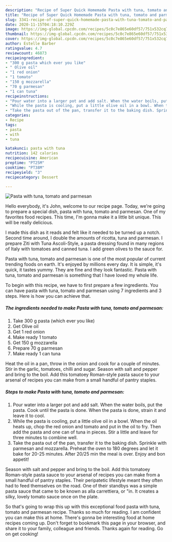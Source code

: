 ```yaml
---
description: "Recipe of Super Quick Homemade Pasta with tuna, tomato and parmesan"
title: "Recipe of Super Quick Homemade Pasta with tuna, tomato and parmesan"
slug: 3341-recipe-of-super-quick-homemade-pasta-with-tuna-tomato-and-parmesan
date: 2020-11-15T04:18:10.229Z
image: https://img-global.cpcdn.com/recipes/5c0c7e865e60df57/751x532cq70/pasta-with-tuna-tomato-and-parmesan-recipe-main-photo.jpg
thumbnail: https://img-global.cpcdn.com/recipes/5c0c7e865e60df57/751x532cq70/pasta-with-tuna-tomato-and-parmesan-recipe-main-photo.jpg
cover: https://img-global.cpcdn.com/recipes/5c0c7e865e60df57/751x532cq70/pasta-with-tuna-tomato-and-parmesan-recipe-main-photo.jpg
author: Estelle Barber
ratingvalue: 4.7
reviewcount: 46873
recipeingredient:
- "300 g pasta which ever you like"
- " Olive oil"
- "1 red onion"
- "1 tomato"
- "150 g mozzarella"
- "70 g parmesan"
- "1 can tuna"
recipeinstructions:
- "Pour water into a larger pot and add salt. When the water boils, put the pasta. Cook until the pasta is done. When the pasta is done, strain it and leave it to cool."
- "While the pasta is cooling, put a little olive oil in a bowl. When the oil heats up, chop the red onion and tomato and put in the oil to fry. Then add the pasta and one can of tuna in pieces. Stir a little and leave for three minutes to combine well."
- "Take the pasta out of the pan, transfer it to the baking dish. Sprinkle with parmesan and mozzarella. Preheat the oven to 180 degrees and let it bake for 20-25 minutes. After 20/25 min the meal is over. Enjoy and bon appetit!"
categories:
- Recipe
tags:
- pasta
- with
- tuna

katakunci: pasta with tuna 
nutrition: 142 calories
recipecuisine: American
preptime: "PT25M"
cooktime: "PT38M"
recipeyield: "3"
recipecategory: Dessert

---
```



![Pasta with tuna, tomato and parmesan](https://img-global.cpcdn.com/recipes/5c0c7e865e60df57/751x532cq70/pasta-with-tuna-tomato-and-parmesan-recipe-main-photo.jpg)

Hello everybody, it's John, welcome to our recipe page. Today, we're going to prepare a special dish, pasta with tuna, tomato and parmesan. One of my favorites food recipes. This time, I'm gonna make it a little bit unique. This will be really delicious.

I made this dish as it reads and felt like it needed to be turned up a notch. Second time around, I double the amounts of ricotta, tuna and parmesan. I prepare Ziti with Tuna Ascoli-Style, a pasta dressing found in many regions of Italy with tomatoes and canned tuna. I add green olives to the sauce for.

Pasta with tuna, tomato and parmesan is one of the most popular of current trending foods on earth. It's enjoyed by millions every day. It is simple, it's quick, it tastes yummy. They are fine and they look fantastic. Pasta with tuna, tomato and parmesan is something that I have loved my whole life.


To begin with this recipe, we have to first prepare a few ingredients. You can have pasta with tuna, tomato and parmesan using 7 ingredients and 3 steps. Here is how you can achieve that.

<!--inarticleads1-->

##### The ingredients needed to make Pasta with tuna, tomato and parmesan:

1. Take 300 g pasta (which ever you like)
1. Get  Olive oil
1. Get 1 red onion
1. Make ready 1 tomato
1. Get 150 g mozzarella
1. Prepare 70 g parmesan
1. Make ready 1 can tuna


Heat the oil in a pan, throw in the onion and cook for a couple of minutes. Stir in the garlic, tomatoes, chilli and sugar. Season with salt and pepper and bring to the boil. Add this tomatoey Roman-style pasta sauce to your arsenal of recipes you can make from a small handful of pantry staples. 

<!--inarticleads2-->

##### Steps to make Pasta with tuna, tomato and parmesan:

1. Pour water into a larger pot and add salt. When the water boils, put the pasta. Cook until the pasta is done. When the pasta is done, strain it and leave it to cool.
1. While the pasta is cooling, put a little olive oil in a bowl. When the oil heats up, chop the red onion and tomato and put in the oil to fry. Then add the pasta and one can of tuna in pieces. Stir a little and leave for three minutes to combine well.
1. Take the pasta out of the pan, transfer it to the baking dish. Sprinkle with parmesan and mozzarella. Preheat the oven to 180 degrees and let it bake for 20-25 minutes. After 20/25 min the meal is over. Enjoy and bon appetit!


Season with salt and pepper and bring to the boil. Add this tomatoey Roman-style pasta sauce to your arsenal of recipes you can make from a small handful of pantry staples. Their peripatetic lifestyle meant they often had to feed themselves on the road. One of their standbys was a simple pasta sauce that came to be known as alla carrettiera, or &#34;in. It creates a silky, lovely tomato sauce once on the plate. 

So that's going to wrap this up with this exceptional food pasta with tuna, tomato and parmesan recipe. Thanks so much for reading. I am confident you can make this at home. There's gonna be interesting food at home recipes coming up. Don't forget to bookmark this page in your browser, and share it to your family, colleague and friends. Thanks again for reading. Go on get cooking!
